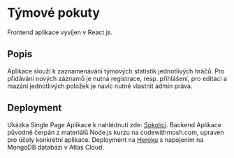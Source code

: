 # Týmové pokuty

Frontend aplikace vyvíjen v React.js.

## Popis

Aplikace slouží k zaznamenávání týmových statistik jednotlivých hráčů.
Pro přidávání nových záznamů je nutná registrace, resp. přihlášení, pro editaci a mazání jednotlivých položek je navíc nutné vlastnit admin práva.

## Deployment

Ukázka Single Page Aplikace k nahlédnutí zde: [Sokolíci](http://www.sokolici.tk).
Backend Aplikace původně čerpán z materiálů Node.js kurzu na codewithmosh.com, upraven pro účely konkrétní aplikace.
Deployment na [Heroku](https://team-fines-sokol.herokuapp.com/) s napojením na MongoDB databázi v Atlas Cloud.
